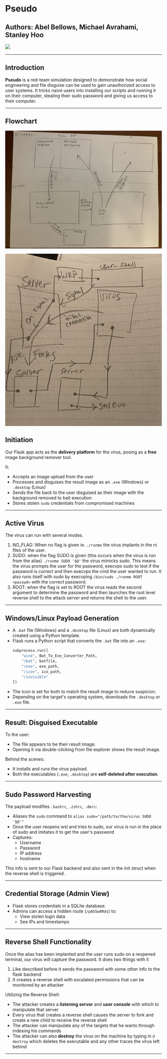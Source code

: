 # Pseudo

## Authors: Abel Bellows, Michael Avrahami, Stanley Hoo

<img src="https://github.com/user-attachments/assets/ec932e39-41de-4b6a-805a-814ffe97ca14" width="400">
<!-- ![image](https://github.com/user-attachments/assets/d4f637eb-195c-4343-8998-11e9febaaf64) -->

---

## Introduction

**Pseudo** is a red-team simulation designed to demonstrate how social engineering and file disguise can be used to gain unauthorized access to user systems. It tricks naive users into installing our scripts and running it on their computer, stealing their sudo password and giving us access to their computer.

---

## Flowchart

![Virus-Flowchart.jpg](Virus-Flowchart.jpg)

![Server-Flowchart.jpg](IMG_7125.jpg)

## Initiation

Our Flask app acts as the **delivery platform** for the virus, posing as a **free** image background remover tool.

It:
- Accepts an image upload from the user
- Processes and disguises the result image as an `.exe` (Windows) or `.desktop` (Linux)
- Sends the file back to the user disguised as their image with the background removed to bait execution
- Stores stolen `sudo` credentials from compromised machines

---

## Active Virus

The virus can run with several modes.
1. NO_FLAG: When no flag is given ie. `./runme` the virus implants in the rc files of the user.
2. SUDO: when the flag SUDO is given (this occurs when the virus is run from the alias) `./runme SUDO '$@'` the virus mimicks sudo. This means the virus prompts the user for the password, execvps sudo to test if the password is correct and then execvps the cmd the user wanted to run. It also runs itself with sudo by execvping `/bin/sudo ./runme ROOT <passwd>` with the correct password.
3. ROOT: when the flag is set to ROOT the virus reads the second argument to determine the password and then launches the root level reverse shell to the attack server and returns the shell to the user.

---

## Windows/Linux Payload Generation

- A `.bat` file (Windows) and a `.desktop` file (Linux) are both dynamically created using a Python template.
- Flask runs a Python script that converts the `.bat` file into an `.exe`:
  ```python
  subprocess.run([
      "wine", Bat_To_Exe_Converter_Path,
      "/bat", batfile,
      "/exe", exe_path,
      "/icon", ico_path,
      "/invisible"
  ])
  ```
- The icon is set for both to match the result image to reduce suspicion.
- Depending on the target's operating system, downloads the `.desktop` or `.exe` file.

---

## Result: Disguised Executable

To the user:
- The file appears to be their result image.
- Opening it via double-clicking from file explorer shows the result image.

Behind the scenes:
- It installs and runs the virus payload.
- Both the executables (`.exe`, `.desktop`) are **self-deleted after execution**.
---

## Sudo Password Harvesting

The payload modifies `.bashrc`, `.zshrc`, `.dmrc`:
- Aliases the `sudo` command to `alias sudo="/path/to/the/virus SUDO '$@'"`
- Once the user reopens wsl and tries to sudo, our virus is run in the place of sudo and imitates it to get the user's password
- Captures:
  - Username
  - Password
  - IP address
  - hostname

This info is sent to our Flask backend and also sent in the init struct when the reverse shell is triggered.

---

## Credential Storage (Admin View)

- Flask stores credentials in a SQLite database.
- Admins can access a hidden route (`/pA55w0Rds`) to:
  - View stolen login data
  - See IPs and timestamps

---

## Reverse Shell Functionality

Once the alias has been implanted and the user runs sudo on a reopened terminal, our virus will capture the password. It does two things with it
1. Like described before it sends the password with some other info to the flask backend
2. It creates a reverse shell with escalated permissions that can be monitored by an attacker

Utilizing the Reverse Shell:
- The attacker creates a **listening server** and **user console** with which to manipulate that server
- Every virus that creates a reverse shell causes the server to fork and create a new child to receive the reverse shell
- The attacker can manipulate any of the targets that he wants through indexing his commands
- The attacker can also **destroy** the virus on the machine by typing in `d destroy` which deletes the executable and any other traces the virus left behind

---
